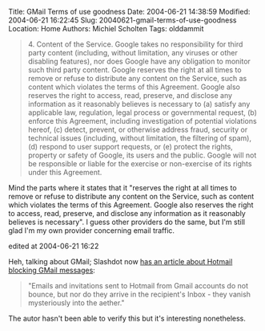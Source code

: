 Title: GMail Terms of use goodness
Date: 2004-06-21 14:38:59
Modified: 2004-06-21 16:22:45
Slug: 20040621-gmail-terms-of-use-goodness
Location: Home
Authors: Michiel Scholten
Tags: olddammit

<blockquote><p class="quote">4. Content of the Service. Google takes no responsibility for third party content (including, without limitation, any viruses or other disabling features), nor does Google have any obligation to monitor such third party content. Google reserves the right at all times to remove or refuse to distribute any content on the Service, such as content which violates the terms of this Agreement. Google also reserves the right to access, read, preserve, and disclose any information as it reasonably believes is necessary to (a) satisfy any applicable law, regulation, legal process or governmental request, (b) enforce this Agreement, including investigation of potential violations hereof, (c) detect, prevent, or otherwise address fraud, security or technical issues (including, without limitation, the filtering of spam), (d) respond to user support requests, or (e) protect the rights, property or safety of Google, its users and the public. Google will not be responsible or liable for the exercise or non-exercise of its rights under this Agreement.</p></blockquote>
<p>Mind the parts where it states that it "reserves the right at all times to remove or refuse to distribute any content on the Service, such as content which violates the terms of this Agreement. Google also reserves the right to access, read, preserve, and disclose any information as it reasonably believes is necessary". I guess other providers do the same, but I'm still glad I'm my own provider concerning email traffic.</p>
<div class="edit">edited at 2004-06-21 16:22</div>
<p>Heh, talking about GMail; Slashdot now <a href="http://slashdot.org/article.pl?sid=04/06/21/1150236&amp;mode=thread&amp;tid=126&amp;tid=217&amp;tid=95">has an article about Hotmail blocking GMail messages</a>:</p>
<blockquote><p class="quote">"Emails and invitations sent to Hotmail from Gmail accounts do not bounce, but nor do they arrive in the recipient's Inbox - they vanish mysteriously into the aether."</p></blockquote>
<p>The autor hasn't been able to verify this but it's interesting nonetheless.</p>